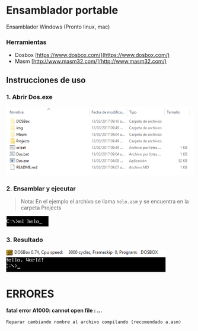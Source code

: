 # Ensamblador portable
Ensamblador Windows (Pronto linux, mac)

### Herramientas
* Dosbox [https://www.dosbox.com/](https://www.dosbox.com/)
* Masm [http://www.masm32.com/](http://www.masm32.com/)

## Instrucciones de uso

### 1. Abrir Dos.exe
![No Redeeemed Items](./img/screenshot-1.png)

### 2. Ensamblar y ejecutar
> Nota: En el ejemplo el archivo se llama `helo.asm` y se encuentra en la carpeta Projects

![No Redeeemed Items](./img/screenshot-2.png)

### 3. Resultado
![No Redeeemed Items](./img/screenshot-3.png)

ERRORES
=======
**fatal error A1000: cannot open file : ...**
```
Reparar cambiando nombre al archivo compilando (recomendado a.asm)
```
